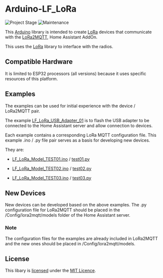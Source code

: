 #  Arduino-LF_LoRa

![Project Stage][project-stage-shield]
![Maintenance][maintenance-shield]


This [Arduino][arduino] library is intended to create [LoRa][lora] devices that communicate with the [LoRa2MQTT][github_lora2mqtt], Home Assistant AddOn.

This uses the [LoRa][lora_lib] library to interface with the radios.

## Compatible Hardware

It is limited to ESP32 processors (all versions) because it uses specific resources of this platform.

## Examples

The examples can be used for initial experience with the device / LoRa2MQTT pair.

The example [LF_LoRa_USB_Adapter_01][ex_usb] is to flash the USB adapter to be connected to the Home Assistant server and allow connection to devices.

Each example contains a corresponding LoRa MQTT configuration file. This example .ino / .py file pair serves as a basis for developing new devices.

They are:

- [LF_LoRa_Model_TEST01.ino][ex_01_ino] / [test01.py][ex_01_py]

- [LF_LoRa_Model_TEST02.ino][ex_02_ino] / [test02.py][ex_02_py]

- [LF_LoRa_Model_TEST03.ino][ex_03_ino] / [test03.py][ex_03_py]

## New Devices

New devices can be developed based on the above examples.
The .py configuration file for LoRa2MQTT should be placed in the /Config/lora2mqtt/models folder of the Home Assistant server.

### Note

The configuration files for the examples are already included in LoRa2MQTT and the new ones should be placed in /Config/lora2mqtt/models.

## License

This libary is [licensed][license] under the [MIT Licence][mit].

<!-- Markdown link -->
[project-stage-shield]: https://img.shields.io/badge/project%20stage-development%20beta-red.svg
[maintenance-shield]: https://img.shields.io/maintenance/yes/2025.svg
[github_lora2mqtt]: https://github.com/leofig-rj/leofig-hass-addons
[github_leofig-rj]: https://github.com/leofig-rj
[arduino]:https://arduino.cc/
[lora]:https://www.lora-alliance.org/
[lora_lib]:https://github.com/sandeepmistry/arduino-LoRa
[ex_usb]:https://github.com/leofig-rj/Arduino-LF_LoRa/tree/main/examples/LF_LoRa_USB_Adapter_01
[ex_01_ino]:https://github.com/leofig-rj/Arduino-LF_LoRa/tree/main/examples/LF_LoRa_Model_TEST01
[ex_01_py]:https://github.com/leofig-rj/leofig-hass-addons/blob/main/lora2mqtt/rootfs/usr/bin/models/test01.py
[ex_02_ino]:https://github.com/leofig-rj/Arduino-LF_LoRa/tree/main/examples/LF_LoRa_Model_TEST02
[ex_02_py]:https://github.com/leofig-rj/leofig-hass-addons/blob/main/lora2mqtt/rootfs/usr/bin/models/test02.py
[ex_03_ino]:https://github.com/leofig-rj/Arduino-LF_LoRa/tree/main/examples/LF_LoRa_Model_TEST03
[ex_03_py]:https://github.com/leofig-rj/leofig-hass-addons/blob/main/lora2mqtt/rootfs/usr/bin/models/test03.py
[license]:https://github.com/leofig-rj/leofig-hass-addons/blob/main/LICENSE
[mit]:https://en.wikipedia.org/wiki/MIT_License